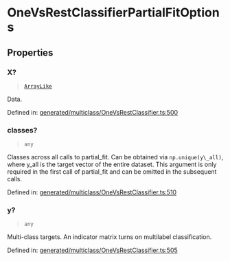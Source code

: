 # OneVsRestClassifierPartialFitOptions

## Properties

### X?

> [`ArrayLike`](../types/ArrayLike.md)

Data.

Defined in:  [generated/multiclass/OneVsRestClassifier.ts:500](https://github.com/transitive-bullshit/scikit-learn-ts/blob/122b3c0/packages/sklearn/src/generated/multiclass/OneVsRestClassifier.ts#L500)

### classes?

> `any`

Classes across all calls to partial\_fit. Can be obtained via `np.unique(y\_all)`, where y\_all is the target vector of the entire dataset. This argument is only required in the first call of partial\_fit and can be omitted in the subsequent calls.

Defined in:  [generated/multiclass/OneVsRestClassifier.ts:510](https://github.com/transitive-bullshit/scikit-learn-ts/blob/122b3c0/packages/sklearn/src/generated/multiclass/OneVsRestClassifier.ts#L510)

### y?

> `any`

Multi-class targets. An indicator matrix turns on multilabel classification.

Defined in:  [generated/multiclass/OneVsRestClassifier.ts:505](https://github.com/transitive-bullshit/scikit-learn-ts/blob/122b3c0/packages/sklearn/src/generated/multiclass/OneVsRestClassifier.ts#L505)
